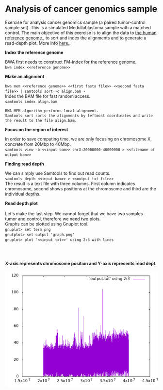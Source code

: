 # Analysis of cancer genomics sample

Exercise for analysis cancer genomics sample (a paired tumor-control sample set). This is a simulated Medulloblastoma sample with a matched control. 
The main objective of this exercise is to align the data to [the human reference genome.](https://hgdownload.soe.ucsc.edu/goldenPath/hg19/bigZips/hg19.fa.gz), to sort and index the alignments and to generate a read-depth plot. More info [here.](https://tobiasrausch.com/courses/cg/).

**Index the reference genome**
 
 BWA first needs to construct FM-index for the reference genome. <br />
`bwa index <<reference genome>>` <br />

**Make an alignment**

`bwa mem <<reference genome>> <<first fasta file>> <<second fasta file>> | samtools sort -o align.bam -` <br />
Index the BAM file for fast random access. <br />
`samtools index align.bam` <br />
```
BWA-MEM algorithm performs local alignment.
Samtools sort sorts the alignments by leftmost coordinates and write the result to the file align.bam.
```

**Focus on the region of interest**

In order to save computing time, we are only focusing on chromosome X, concrete from 20Mbp to 40Mbp.  <br />
`samtools view -b <<input bam>> chrX:20000000-40000000 > <<filename of output bam>>`  <br />

**Finding read depth**

We can simply use Samtools to find out read counts.  <br />
`samtools depth <<input bam>> > <<output txt file>>` <br />
The result is a text file with three columns. First column indicates chromosome, second shows positions at the chromosome and third are the individual depths. <br />

**Read depth plot** <br />
<br />
Let's make the last step. We cannot forget that we have two samples - tumor and control, therefore we need two plots. <br />
Graphs can be plotted using Gnuplot tool. <br />
`gnuplot> set term png` <br />
`gnutplot> set output 'graph.png'` <br />
`gnuplot> plot '<<input txt>>' using 2:3 with lines` <br />

<br />
<br />

**X-axis represents chromosome position and Y-axis represents read dept.** <br />
<br />
![Graph](https://github.com/Nata8/Analytical_methods_in_cancer_genomics/blob/main/tumor_graph.png)
